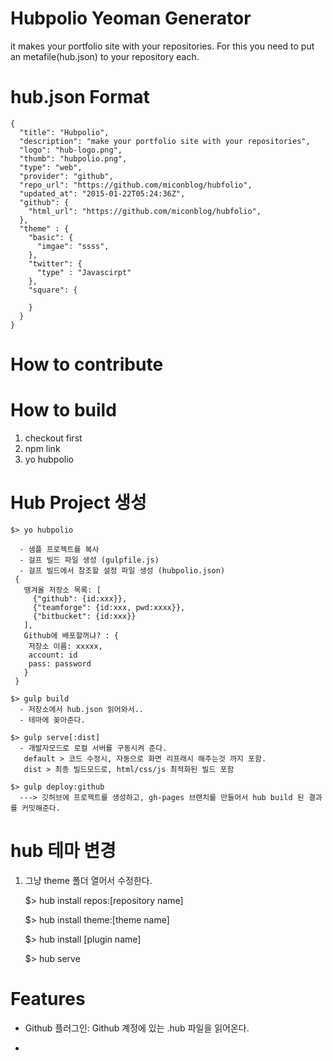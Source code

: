 # Hubpolio Yeoman Generator
it makes your portfolio site with your repositories. For this you need to put an metafile(hub.json) to your repository each.

# hub.json Format
    { 
      "title": "Hubpolio",
      "description": "make your portfolio site with your repositories",
      "logo": "hub-logo.png",
      "thumb": "hubpolio.png",
      "type": "web",
      "provider": "github",
      "repo_url": "https://github.com/miconblog/hubfolio",
      "updated_at": "2015-01-22T05:24:36Z",
      "github": {
        "html_url": "https://github.com/miconblog/hubfolio",
      },
      "theme" : {
        "basic": {
          "imgae": "ssss",
        },
        "twitter": {
          "type" : "Javascirpt"
        },
        "square": {
          
        }
      }
    }

# How to contribute


# How to build

1. checkout first
2. npm link
3. yo hubpolio


# Hub Project 생성
    $> yo hubpolio

      - 샘플 프로젝트를 복사 
      - 걸프 빌드 파일 생성 (gulpfile.js)
      - 걸프 빌드에서 참조할 설정 파일 생성 (hubpolio.json)
     {
       땡겨올 저장소 목록: [
         {"github": {id:xxx}},
         {"teamforge": {id:xxx, pwd:xxxx}},
         {"bitbucket": {id:xxx}}
       ],
       Github에 배포할꺼냐? : {
        저장소 이름: xxxxx,
        account: id
        pass: password
       }
     }

    $> gulp build
      - 저장소에서 hub.json 읽어와서..
      - 테마에 꽂아준다. 

    $> gulp serve[:dist]
      - 개발자모드로 로컬 서버를 구동시켜 준다. 
       default > 코드 수정시, 자동으로 화면 리프래시 해주는것 까지 포함. 
       dist > 최종 빌드모드로, html/css/js 최적화된 빌드 포함 

    $> gulp deploy:github
      ---> 깃허브에 프로젝트를 생성하고, gh-pages 브랜치를 만들어서 hub build 된 결과를 커밋해준다. 

# hub 테마 변경
 1. 그냥 theme 폴더 열어서 수정한다. 



    $> hub install repos:[repository name] 
  
    $> hub install theme:[theme name]


    $> hub install [plugin name]


    $> hub serve



# Features
 - Github 플러그인: Github 계정에 있는 .hub 파일을 읽어온다. 

 - 